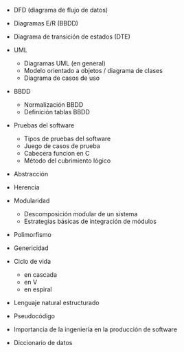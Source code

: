 - DFD (diagrama de flujo de datos)
- Diagramas E/R (BBDD)
- Diagrama de transición de estados (DTE)
- UML
	- Diagramas UML (en general)
	- Modelo orientado a objetos / diagrama de clases
	- Diagrama de casos de uso
- BBDD
	- Normalización BBDD
	- Definición tablas BBDD
- Pruebas del software
	- Tipos de pruebas del software
	- Juego de casos de prueba
	- Cabecera funcion en C
	- Método del cubrimiento lógico

- Abstracción
- Herencia
- Modularidad
	- Descomposición modular de un sistema
	- Estrategias básicas de integración de módulos
- Polimorfismo
- Genericidad
- Ciclo de vida 
	- en cascada
	- en V
	- en espiral
- Lenguaje natural estructurado
- Pseudocódigo
- Importancia de la ingeniería en la producción de software
- Diccionario de datos








